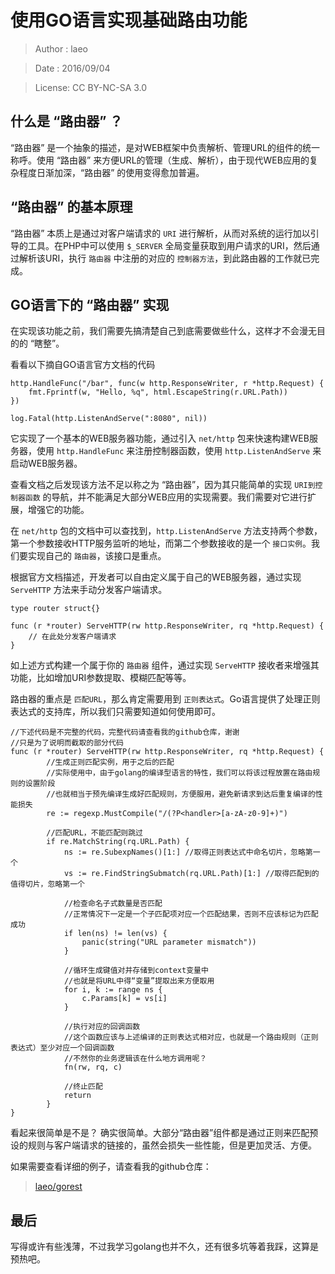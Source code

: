 # 使用GO语言实现基础路由功能

> Author : laeo

> Date   : 2016/09/04

> License: CC BY-NC-SA 3.0

## 什么是 “路由器” ？

“路由器” 是一个抽象的描述，是对WEB框架中负责解析、管理URL的组件的统一称呼。使用 “路由器” 来方便URL的管理（生成、解析），由于现代WEB应用的复杂程度日渐加深，“路由器” 的使用变得愈加普遍。

## “路由器” 的基本原理

“路由器” 本质上是通过对客户端请求的 `URI` 进行解析，从而对系统的运行加以引导的工具。在PHP中可以使用 `$_SERVER` 全局变量获取到用户请求的URI，然后通过解析该URI，执行 `路由器` 中注册的对应的 `控制器方法`，到此路由器的工作就已完成。

## GO语言下的 “路由器” 实现

在实现该功能之前，我们需要先搞清楚自己到底需要做些什么，这样才不会漫无目的的 “瞎整”。

看看以下摘自GO语言官方文档的代码

```golang
http.HandleFunc("/bar", func(w http.ResponseWriter, r *http.Request) {
    fmt.Fprintf(w, "Hello, %q", html.EscapeString(r.URL.Path))
})

log.Fatal(http.ListenAndServe(":8080", nil))
```

它实现了一个基本的WEB服务器功能，通过引入 `net/http` 包来快速构建WEB服务器，使用 `http.HandleFunc` 来注册控制器函数，使用 `http.ListenAndServe` 来启动WEB服务器。

查看文档之后发现该方法不足以称之为 “路由器”，因为其只能简单的实现 `URI到控制器函数` 的导航，并不能满足大部分WEB应用的实现需要。我们需要对它进行扩展，增强它的功能。

在 `net/http` 包的文档中可以查找到，`http.ListenAndServe` 方法支持两个参数，第一个参数接收HTTP服务监听的地址，而第二个参数接收的是一个 `接口实例`。我们要实现自己的 `路由器`，该接口是重点。

根据官方文档描述，开发者可以自由定义属于自己的WEB服务器，通过实现 `ServeHTTP` 方法来手动分发客户端请求。

```golang
type router struct{}

func (r *router) ServeHTTP(rw http.ResponseWriter, rq *http.Request) {
    // 在此处分发客户端请求
}
```

如上述方式构建一个属于你的 `路由器` 组件，通过实现 `ServeHTTP` 接收者来增强其功能，比如增加URI参数提取、模糊匹配等等。

路由器的重点是 `匹配URL`，那么肯定需要用到 `正则表达式`。Go语言提供了处理正则表达式的支持库，所以我们只需要知道如何使用即可。

```golang
//下述代码是不完整的代码，完整代码请查看我的github仓库，谢谢
//只是为了说明而截取的部分代码
func (r *router) ServeHTTP(rw http.ResponseWriter, rq *http.Request) {
        //生成正则匹配实例，用于之后的匹配
        //实际使用中，由于golang的编译型语言的特性，我们可以将该过程放置在路由规则的设置阶段
        //也就相当于预先编译生成好匹配规则，方便服用，避免新请求到达后重复编译的性能损失
        re := regexp.MustCompile("/(?P<handler>[a-zA-z0-9]+)")

        //匹配URL，不能匹配则跳过
        if re.MatchString(rq.URL.Path) {
            ns := re.SubexpNames()[1:] //取得正则表达式中命名切片，忽略第一个
            vs := re.FindStringSubmatch(rq.URL.Path)[1:] //取得匹配到的值得切片，忽略第一个

            //检查命名子式数量是否匹配
            //正常情况下一定是一个子匹配项对应一个匹配结果，否则不应该标记为匹配成功
            if len(ns) != len(vs) {
                panic(string("URL parameter mismatch"))
            }

            //循环生成键值对并存储到context变量中
            //也就是将URL中得“变量”提取出来方便取用
            for i, k := range ns {
                c.Params[k] = vs[i]
            }

            //执行对应的回调函数
            //这个函数应该与上述编译的正则表达式相对应，也就是一个路由规则（正则表达式）至少对应一个回调函数
            //不然你的业务逻辑该在什么地方调用呢？
            fn(rw, rq, c)

            //终止匹配
            return
        }
}
```

看起来很简单是不是？ 确实很简单。大部分“路由器”组件都是通过正则来匹配预设的规则与客户端请求的链接的，虽然会损失一些性能，但是更加灵活、方便。

如果需要查看详细的例子，请查看我的github仓库：

>[laeo/gorest](https://github.com/laeo/gorest)

## 最后

写得或许有些浅薄，不过我学习golang也并不久，还有很多坑等着我踩，这算是预热吧。
